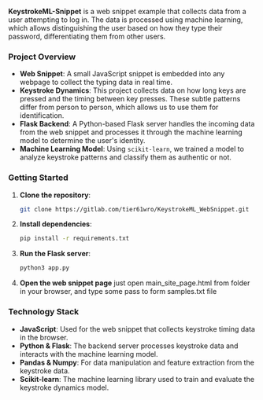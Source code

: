 **KeystrokeML-Snippet** is a web snippet example that collects data from a user attempting to log in. The data is processed using machine learning, which allows distinguishing the user based on how they type their password, differentiating them from other users.

### Project Overview
- **Web Snippet**: A small JavaScript snippet is embedded into any webpage to collect the typing data in real time.
- **Keystroke Dynamics**: This project collects data on how long keys are pressed and the timing between key presses. These subtle patterns differ from person to person, which allows us to use them for identification.
- **Flask Backend**: A Python-based Flask server handles the incoming data from the web snippet and processes it through the machine learning model to determine the user's identity.
- **Machine Learning Model**: Using `scikit-learn`, we trained a model to analyze keystroke patterns and classify them as authentic or not.


### Getting Started
1. **Clone the repository**:
    ```bash
    git clone https://gitlab.com/tier61wro/KeystrokeML_WebSnippet.git 
    ``` 

2. **Install dependencies**:
    ```bash
    pip install -r requirements.txt
    ```

3. **Run the Flask server**:
    ```bash
    python3 app.py
    ```

4. **Open the web snippet page** just open main_site_page.html from folder in your browser, and type some pass to form samples.txt file

### Technology Stack
- **JavaScript**: Used for the web snippet that collects keystroke timing data in the browser.
- **Python & Flask**: The backend server processes keystroke data and interacts with the machine learning model.
- **Pandas & Numpy**: For data manipulation and feature extraction from the keystroke data.
- **Scikit-learn**: The machine learning library used to train and evaluate the keystroke dynamics model.
